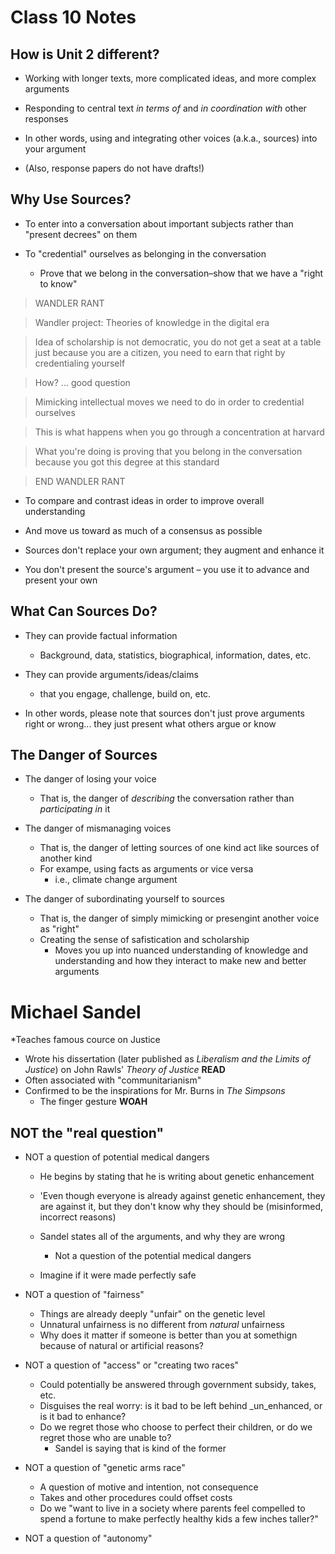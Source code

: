 # Class 10 Notes

## How is Unit 2 different?

* Working with longer texts, more complicated ideas, and more complex arguments

* Responding to central text _in terms of_ and _in coordination with_ other responses

* In other words, using and integrating other voices (a.k.a., sources) into your argument

* (Also, response papers do not have drafts!)

## Why Use Sources?

* To enter into a conversation about important subjects rather than "present decrees" on them

* To "credential" ourselves as belonging in the conversation
	* Prove that we belong in the conversation–show that we have a "right to know"

>WANDLER RANT

>Wandler project: Theories of knowledge in the digital era

>Idea of scholarship is not democratic, you do not get a seat at a table just because you are a citizen, you need to earn that right by credentialing yourself

>How? ... good question

>Mimicking intellectual moves we need to do in order to credential ourselves

>This is what happens when you go through a concentration at harvard

>What you're doing is proving that you belong in the conversation because you got this degree at this standard

>END WANDLER RANT

* To compare and contrast ideas in order to improve overall understanding

* And move us toward as much of a consensus as possible

* Sources don't replace your own argument; they augment and enhance it

* You don't present the source's argument – you use it to advance and present your own

## What Can Sources Do?

* They can provide factual information
	* Background, data, statistics, biographical, information, dates, etc.

* They can provide arguments/ideas/claims
	- that you engage, challenge, build on, etc.

* In other words, please note that sources don't just prove arguments right or wrong... they just present what others argue or know

## The Danger of Sources

* The danger of losing your voice
	* That is, the danger of _describing_ the conversation rather than _participating in_ it

* The danger of mismanaging voices
	* That is, the danger of letting sources of one kind act like sources of another kind
	* For exampe, using facts as arguments or vice versa
		* i.e., climate change argument

* The danger of subordinating yourself to sources
	* That is, the danger of simply mimicking or presengint another voice as "right"
	* Creating the sense of safistication and scholarship
		* Moves you up into nuanced understanding of knowledge and understanding and how they interact to make new and better arguments

# Michael Sandel
*Teaches famous cource on Justice
* Wrote his dissertation (later published as _Liberalism and the Limits of Justice_) on John Rawls' _Theory of Justice_ **READ**
* Often associated with "communitarianism"
* Confirmed to be the inspirations for Mr. Burns in _The Simpsons_
	* The finger gesture
	**WOAH**

## NOT the "real question"

* NOT a question of potential medical dangers
	* He begins by stating that he is writing about genetic enhancement
	* 'Even though everyone is already against genetic enhancement, they are against it, but they don't know why they should be (misinformed, incorrect reasons)
	* Sandel states all of the arguments, and why they are wrong
		* Not a question of the potential medical dangers

	* Imagine if it were made perfectly safe

* NOT a question of "fairness"
	* Things are already deeply "unfair" on the genetic level
	* Unnatural unfairness is no different from _natural_ unfairness
	* Why does it matter if someone is better than you at somethign because of natural or artificial reasons?

* NOT a question of "access" or "creating two races"
	* Could potentially be answered through government subsidy, takes, etc.
	* Disguises the real worry: is it bad to be left behind _un_enhanced, or is it bad to enhance?
	* Do we regret those who choose to perfect their children, or do we regret those who are unable to?
		* Sandel is saying that is kind of the former

* NOT a question of "genetic arms race"
	* A question of motive and intention, not consequence
	* Takes and other procedures could offset costs
	* Do we "want to live in a society where parents feel compelled to spend a fortune to make perfectly healthy kids a few inches taller?"

* NOT a question of "autonomy"
	
